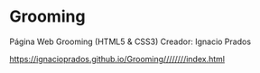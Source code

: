 # Grooming
Página Web Grooming (HTML5 & CSS3)
Creador: Ignacio Prados

https://ignacioprados.github.io/Grooming////////index.html
